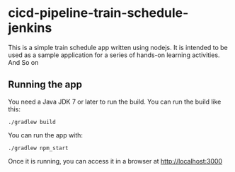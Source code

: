 # cicd-pipeline-train-schedule-jenkins

This is a simple train schedule app written using nodejs. It is intended to be used as a sample application for a series of hands-on learning activities. And So on

## Running the app

You need a Java JDK 7 or later to run the build. You can run the build like this:

    ./gradlew build

You can run the app with:

    ./gradlew npm_start

Once it is running, you can access it in a browser at [http://localhost:3000](http://localhost:3000)

